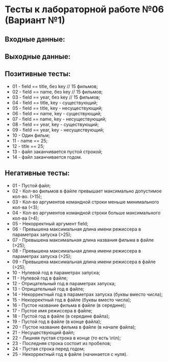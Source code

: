 # Тесты к лабораторной работе №06 (Вариант №1)

## Входные данные: 

## Выходные данные:


## Позитивные тесты:
 - 01 - field == title, без key // 15 фильмов;
 - 02 - field == name, без key // 15 фильмов;
 - 03 - field == year, без key // 15 фильмов;
 - 04 - field == title, key - существующий;
 - 05 - field == title, key - несуществующий;
 - 06 - field == name, key - существующий;
 - 07 - field == name, key - несуществующий;
 - 08 - field == year, key - существующий;
 - 09 - field == year, key - несуществующий;
 - 10 - Один фильм;
 - 11 - name == 25;
 - 12 - title == 25;
 - 13 - файл заканчивается пустой строкой;
 - 14 - файл заканчивается годом.


## Негативные тесты:
 - 01 - Пустой файл;
 - 02 - Кол-во фильмов в файле превышает максимально допустимое кол-во. (>15);
 - 03 - Кол-во аргументов командной строки меньше минимального кол-ва (<3);
 - 04 - Кол-во аргументов командной строки больше максимального кол-ва (>4);
 - 05 - Некорректный аргумент field;
 - 06 - Превышена максимальная длина имени режиссера в параметрах запуска (>25);
 - 07 - Превышена максимальная длина названия фильма в файле (>25);
 - 08 - Превышена максимальная длина имени режиссера в параметрах запуска (>25);
 - 09 - Превышена максимальная длина имени режиссера в файле (>25);
 - 10 - Нулевой год в параметрах запуска;
 - 11 - Нулевой год в файле;
 - 12 - Отрицательный год в параметрах запуска;
 - 13 - Отрицательный год в файле;
 - 14 - Некорректный год в параметрах запуска (буквы вместо числа);
 - 15 - Некорректный год в файле (буквы вместо числа);
 - 16 - Пустое название фильма в файле (в середине);
 - 17 - Пустое имя режиссера в файле;
 - 18 - Пустой год в файле (в середине файла);
 - 19 - Пустой год в файле (в конце файла);
 - 20 - Пустое название фильма в файле (в начале файла);
 - 21 - Несуществующий файл;
 - 22 - Лишняя пустая строка в конце (то есть \n\n);
 - 23 - Последняя строка состоит из пробелов;
 - 24 - Пустая строка перед годом;
 - 25 - Некорректный год в файле (начинается с нуля).
